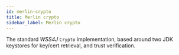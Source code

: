 ```yaml
---
id: merlin-crypto
title: Merlin crypto
sidebar_label: Merlin crypto
---
```


The standard <i>WSS4J</i> <code>Crypto</code> implementation, based around two JDK keystores for key/cert retrieval, and trust verification.


